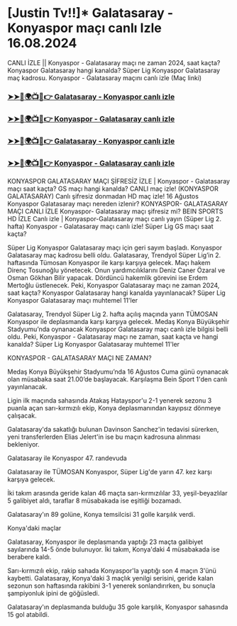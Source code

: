 #  [Justin Tv!!]* Galatasaray - Konyaspor maçı canlı Izle 16.08.2024

CANLI İZLE || Konyaspor - Galatasaray maçı ne zaman 2024, saat kaçta? Konyaspor Galatasaray hangi kanalda? Süper Lig Konyaspor Galatasaray maç kadrosu. Konyaspor - Galatasaray maçını canlı izle (Maç linki)

<h3><a href="https://cutt.ly/Oev9tVke">➤➤🔴🌍📺📱👉 Galatasaray - Konyaspor canlı izle</a></h3>

<h3><a href="https://cutt.ly/Oev9tVke">➤➤🔴🌍📺📱👉 Konyaspor - Galatasaray canlı izle</a></h3>

<h3><a href="https://cutt.ly/Oev9tVke">➤➤🔴🌍📺📱👉 Galatasaray - Konyaspor canlı izle</a></h3>

<h3><a href="https://cutt.ly/Oev9tVke">➤➤🔴🌍📺📱👉 Konyaspor - Galatasaray canlı izle</a></h3>

KONYASPOR GALATASARAY MAÇI ŞİFRESİZ İZLE | Konyaspor - Galatasaray maçı saat kaçta? GS maçı hangi kanalda?
CANLI maç izle! (KONYASPOR GALATASARAY) Canlı şifresiz donmadan HD maç izle! 16 Ağustos Konyaspor Galatasaray maçı nereden izlenir?
KONYASPOR- GALATASARAY MAÇI CANLI İZLE Konyaspor- Galatasaray maçı şifresiz mi? BEIN SPORTS HD İZLE
Canlı izle | Konyaspor-Galatasaray maçı canlı yayın (Süper Lig 2. hafta)
Konyaspor - Galatasaray maçı canlı izle! Süper Lig GS maçı saat kaçta?

Süper Lig Konyaspor Galatasaray maçı için geri sayım başladı. Konyaspor Galatasaray maç kadrosu belli oldu. Galatasaray, Trendyol Süper Lig’in 2. haftasında Tümosan Konyaspor ile karşı karşıya gelecek. Maçı hakem Direnç Tosunoğlu yönetecek. Onun yardımcılıklarını Deniz Caner Özaral ve Osman Gökhan Bilir yapacak. Dördüncü hakemlik görevini ise Erdem Mertoğlu üstlenecek. Peki, Konyaspor Galatasaray maçı ne zaman 2024, saat kaçta? Konyaspor Galatasaray hangi kanalda yayınlanacak? Süper Lig Konyaspor Galatasaray maçı muhtemel 11'ler

Galatasaray, Trendyol Süper Lig 2. hafta açılış maçında yarın TÜMOSAN Konyaspor ile deplasmanda karşı karşıya gelecek. Medaş Konya Büyükşehir Stadyumu’nda oynanacak Konyaspor Galatasaray maçı canlı izle bilgisi belli oldu. Peki, Konyaspor - Galatasaray maçı ne zaman, saat kaçta ve hangi kanalda? Süper Lig Konyaspor Galatasaray muhtemel 11'ler

KONYASPOR - GALATASARAY MAÇI NE ZAMAN?

Medaş Konya Büyükşehir Stadyumu’nda 16 Ağustos Cuma günü oynanacak olan müsabaka saat 21.00’de başlayacak. Karşılaşma Bein Sport 1'den canlı yayınlanacak.

Ligin ilk maçında sahasında Atakaş Hatayspor'u 2-1 yenerek sezonu 3 puanla açan sarı-kırmızılı ekip, Konya deplasmanından kayıpsız dönmeye çalışacak.

Galatasaray'da sakatlığı bulunan Davinson Sanchez'in tedavisi sürerken, yeni transferlerden Elias Jelert'in ise bu maçın kadrosuna alınması bekleniyor.

Galatasaray ile Konyaspor 47. randevuda

Galatasaray ile TÜMOSAN Konyaspor, Süper Lig'de yarın 47. kez karşı karşıya gelecek.

İki takım arasında geride kalan 46 maçta sarı-kırmızılılar 33, yeşil-beyazlılar 5 galibiyet aldı, taraflar 8 müsabakada ise eşitliği bozamadı.

Galatasaray'ın 89 golüne, Konya temsilcisi 31 golle karşılık verdi.

Konya'daki maçlar

Galatasaray, Konyaspor ile deplasmanda yaptığı 23 maçta galibiyet sayılarında 14-5 önde bulunuyor. İki takım, Konya'daki 4 müsabakada ise berabere kaldı.

Sarı-kırmızılı ekip, rakip sahada Konyaspor'la yaptığı son 4 maçın 3'ünü kaybetti. Galatasaray, Konya'daki 3 maçlık yenilgi serisini, geride kalan sezonun son haftasında rakibini 3-1 yenerek sonlandırırken, bu sonuçla şampiyonluk ipini de göğüsledi.

Galatasaray'ın deplasmanda bulduğu 35 gole karşılık, Konyaspor sahasında 15 gol atabildi.
